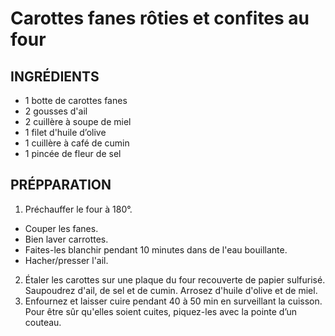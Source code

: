 # Carottes fanes rôties et confites au four

## INGRÉDIENTS
- 1 botte de carottes fanes
- 2 gousses d'ail
- 2 cuillère à soupe de miel
- 1 filet d'huile d’olive
- 1 cuillère à café de cumin
- 1 pincée de fleur de sel

## PRÉPPARATION
1. Préchauffer le four à 180°.
- Couper les fanes.
- Bien laver carrottes.
- Faites-les blanchir pendant 10 minutes dans de l'eau bouillante.
- Hacher/presser l'ail.
2. Étaler les carottes sur une plaque du four recouverte de papier sulfurisé. Saupoudrez d'ail, de sel et de cumin. Arrosez d'huile d'olive et de miel.
3. Enfournez et laisser cuire pendant 40 à 50 min en surveillant la cuisson. Pour être sûr qu'elles soient cuites, piquez-les avec la pointe d’un couteau. 

